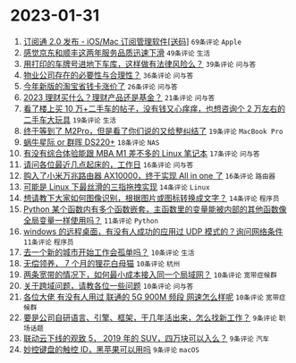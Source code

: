 # 2023-01-31

1. [订阅通 2.0 发布 - iOS/Mac 订阅管理软件[送码]](https://www.v2ex.com/t/911840) `69条评论` `Apple`
1. [感觉京东和顺丰这两年服务品质迅速下滑](https://www.v2ex.com/t/911831) `49条评论` `生活`
1. [用打印的车牌号进地下车库，这样做有法律风险么？](https://www.v2ex.com/t/911876) `39条评论` `问与答`
1. [物业公司存在的必要性与合理性？](https://www.v2ex.com/t/911891) `36条评论` `问与答`
1. [今年新版的淘宝省钱卡涨价了](https://www.v2ex.com/t/911829) `26条评论` `问与答`
1. [2023 理财买什么？理财产品还是基金？](https://www.v2ex.com/t/911848) `21条评论` `问与答`
1. [看了楼上买 10 万+二手车的帖子，没有钱又心痒痒，也想咨询个 2 万左右的二手车大玩具](https://www.v2ex.com/t/911863) `19条评论` `生活`
1. [终于等到了 M2Pro，但是看了你们说的又给整纠结了](https://www.v2ex.com/t/911851) `19条评论` `MacBook Pro`
1. [蜗牛星际 or 群晖 DS220+](https://www.v2ex.com/t/911847) `18条评论` `NAS`
1. [有没有综合体验能跟 MBA M1 差不多的 Linux 笔记本](https://www.v2ex.com/t/911901) `17条评论` `问与答`
1. [请问各位最近几点起床的，工作日](https://www.v2ex.com/t/911864) `16条评论` `问与答`
1. [购入了小米万兆路由器 AX10000，终于实现 All in one 了](https://www.v2ex.com/t/911860) `16条评论` `路由器`
1. [可能是 Linux 下最丝滑的三指拖拽实现](https://www.v2ex.com/t/911827) `14条评论` `Linux`
1. [想请教下大家如何图像识别，根据图片或图标转换成文字？](https://www.v2ex.com/t/911817) `14条评论` `程序员`
1. [Python 某个函数内有多个函数嵌套，主函数里的变量能被内部的其他函数像全局变量一样使用吗？](https://www.v2ex.com/t/911869) `11条评论` `Python`
1. [windows 的远程桌面，有没有人成功的应用过 UDP 模式的？询问网络条件](https://www.v2ex.com/t/911856) `11条评论` `程序员`
1. [去一个新的城市开始工作会孤单吗？](https://www.v2ex.com/t/911912) `10条评论` `生活`
1. [无偿领养， 7 个月的狸花白母猫](https://www.v2ex.com/t/911855) `10条评论` `杭州`
1. [两条宽带的情况下，如何最小成本接入同一个局域网？](https://www.v2ex.com/t/911836) `10条评论` `宽带症候群`
1. [关于跨域问题，请教各位一些问题](https://www.v2ex.com/t/911835) `10条评论` `问与答`
1. [各位大佬 有没有人用过 联通的 5G 900M 频段 网速怎么样呢](https://www.v2ex.com/t/911830) `10条评论` `宽带症候群`
1. [要是公司自研语言、引擎、框架，干几年活出来，怎么找新工作？](https://www.v2ex.com/t/911903) `9条评论` `职场话题`
1. [联动云下线的观致 5， 2019 年的 SUV，四万块可以入么？](https://www.v2ex.com/t/911887) `9条评论` `汽车`
1. [妙控键盘的触控 ID，黑苹果可以用吗](https://www.v2ex.com/t/911824) `9条评论` `macOS`
